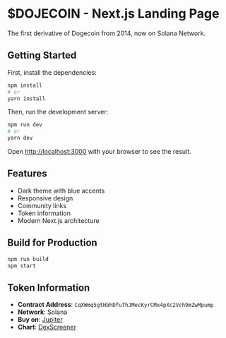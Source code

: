 # $DOJECOIN - Next.js Landing Page

The first derivative of Dogecoin from 2014, now on Solana Network.

## Getting Started

First, install the dependencies:

```bash
npm install
# or
yarn install
```

Then, run the development server:

```bash
npm run dev
# or
yarn dev
```

Open [http://localhost:3000](http://localhost:3000) with your browser to see the result.

## Features

- Dark theme with blue accents
- Responsive design
- Community links
- Token information
- Modern Next.js architecture

## Build for Production

```bash
npm run build
npm start
```

## Token Information

- **Contract Address**: `CqXWmq5gtHbhDfuThJMecKyrCMx4pXc2Vch9mZwMpump`
- **Network**: Solana
- **Buy on**: [Jupiter](https://jup.ag/tokens/CqXWmq5gtHbhDfuThJMecKyrCMx4pXc2Vch9mZwMpump)
- **Chart**: [DexScreener](https://dexscreener.com/solana/8k1zdEn8RVCGELtMwbWMKqbvMYTWUX9WRv2gk3B2g6ET)
